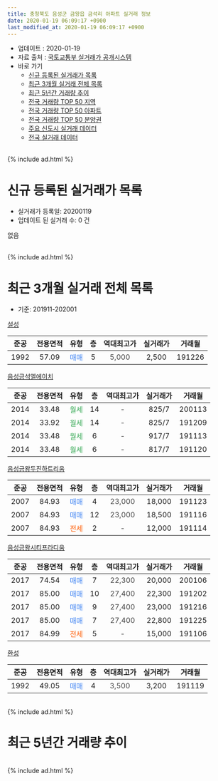 ```yaml
---
title: 충청북도 음성군 금왕읍 금석리 아파트 실거래 정보
date: 2020-01-19 06:09:17 +0900
last_modified_at: 2020-01-19 06:09:17 +0900
---
```


* 업데이트 : 2020-01-19
* 자료 출처 : [국토교통부 실거래가 공개시스템](http://rt.molit.go.kr)
* 바로 가기
    * [신규 등록된 실거래가 목록](#신규-등록된-실거래가-목록)
    * [최근 3개월 실거래 전체 목록](#최근-3개월-실거래-전체-목록)
    * [최근 5년간 거래량 추이](#최근-5년간-거래량-추이)
    * [전국 거래량 TOP 50 지역](https://apt-info.github.io/apt-trade-info/최근-3개월-전국에서-가장-거래가-많이-발생한-지역)
    * [전국 거래량 TOP 50 아파트](https://apt-info.github.io/apt-trade-info/최근-3개월-전국에서-가장-거래가-많이-발생한-아파트)
    * [전국 거래량 TOP 50 분양권](https://apt-info.github.io/apt-trade-info/최근-3개월-전국에서-가장-거래가-많이-발생한-분양권)
    * [주요 신도시 실거래 데이터](https://apt-info.github.io/apt-trade-info/주요-신도시)
    * [전국 실거래 데이터](https://apt-info.github.io/apt-trade-info/전국)
<br>
{% include ad.html %}
<br>

# 신규 등록된 실거래가 목록
* 실거래가 등록일: 20200119
* 업데이트 된 실거래 수: 0 건

없음

<br>
{% include ad.html %}
<br>

# 최근 3개월 실거래 전체 목록
* 기준: 201911-202001


[설성](https://search.naver.com/search.naver?query=%EC%B6%A9%EC%B2%AD%EB%B6%81%EB%8F%84+%EC%9D%8C%EC%84%B1%EA%B5%B0+%EA%B8%88%EC%99%95%EC%9D%8D+%EA%B8%88%EC%84%9D%EB%A6%AC+%EC%84%A4%EC%84%B1)

|준공|전용면적|유형|층|역대최고가|실거래가|거래월|
|:---:|:---:|:---:|:---:|:---:|:---:|:---:|
|1992|57.09|<span style="color:#4285f3">매매</span>|5|<span style="color:#444444">5,000</span>|2,500|191226|

[음성금석엘에이치](https://search.naver.com/search.naver?query=%EC%B6%A9%EC%B2%AD%EB%B6%81%EB%8F%84+%EC%9D%8C%EC%84%B1%EA%B5%B0+%EA%B8%88%EC%99%95%EC%9D%8D+%EA%B8%88%EC%84%9D%EB%A6%AC+%EC%9D%8C%EC%84%B1%EA%B8%88%EC%84%9D%EC%97%98%EC%97%90%EC%9D%B4%EC%B9%98)

|준공|전용면적|유형|층|역대최고가|실거래가|거래월|
|:---:|:---:|:---:|:---:|:---:|:---:|:---:|
|2014|33.48|<span style="color:#34a853">월세</span>|14|<span style="color:#444444">-</span>|825/7|200113|
|2014|33.92|<span style="color:#34a853">월세</span>|14|<span style="color:#444444">-</span>|825/7|191209|
|2014|33.48|<span style="color:#34a853">월세</span>|6|<span style="color:#444444">-</span>|917/7|191113|
|2014|33.48|<span style="color:#34a853">월세</span>|6|<span style="color:#444444">-</span>|817/7|191120|

[음성금왕두진하트리움](https://search.naver.com/search.naver?query=%EC%B6%A9%EC%B2%AD%EB%B6%81%EB%8F%84+%EC%9D%8C%EC%84%B1%EA%B5%B0+%EA%B8%88%EC%99%95%EC%9D%8D+%EA%B8%88%EC%84%9D%EB%A6%AC+%EC%9D%8C%EC%84%B1%EA%B8%88%EC%99%95%EB%91%90%EC%A7%84%ED%95%98%ED%8A%B8%EB%A6%AC%EC%9B%80)

|준공|전용면적|유형|층|역대최고가|실거래가|거래월|
|:---:|:---:|:---:|:---:|:---:|:---:|:---:|
|2007|84.93|<span style="color:#4285f3">매매</span>|4|<span style="color:#444444">23,000</span>|18,000|191123|
|2007|84.93|<span style="color:#4285f3">매매</span>|12|<span style="color:#444444">23,000</span>|18,500|191116|
|2007|84.93|<span style="color:#ff5a00">전세</span>|2|<span style="color:#444444">-</span>|12,000|191114|

[음성금왕시티프라디움](https://search.naver.com/search.naver?query=%EC%B6%A9%EC%B2%AD%EB%B6%81%EB%8F%84+%EC%9D%8C%EC%84%B1%EA%B5%B0+%EA%B8%88%EC%99%95%EC%9D%8D+%EA%B8%88%EC%84%9D%EB%A6%AC+%EC%9D%8C%EC%84%B1%EA%B8%88%EC%99%95%EC%8B%9C%ED%8B%B0%ED%94%84%EB%9D%BC%EB%94%94%EC%9B%80)

|준공|전용면적|유형|층|역대최고가|실거래가|거래월|
|:---:|:---:|:---:|:---:|:---:|:---:|:---:|
|2017|74.54|<span style="color:#4285f3">매매</span>|7|<span style="color:#444444">22,300</span>|20,000|200106|
|2017|85.00|<span style="color:#4285f3">매매</span>|10|<span style="color:#444444">27,400</span>|22,300|191202|
|2017|85.00|<span style="color:#4285f3">매매</span>|9|<span style="color:#444444">27,400</span>|23,000|191216|
|2017|85.00|<span style="color:#4285f3">매매</span>|7|<span style="color:#444444">27,400</span>|22,800|191225|
|2017|84.99|<span style="color:#ff5a00">전세</span>|5|<span style="color:#444444">-</span>|15,000|191106|

[환성](https://search.naver.com/search.naver?query=%EC%B6%A9%EC%B2%AD%EB%B6%81%EB%8F%84+%EC%9D%8C%EC%84%B1%EA%B5%B0+%EA%B8%88%EC%99%95%EC%9D%8D+%EA%B8%88%EC%84%9D%EB%A6%AC+%ED%99%98%EC%84%B1)

|준공|전용면적|유형|층|역대최고가|실거래가|거래월|
|:---:|:---:|:---:|:---:|:---:|:---:|:---:|
|1992|49.05|<span style="color:#4285f3">매매</span>|4|<span style="color:#444444">3,500</span>|3,200|191119|


<br>
{% include ad.html %}
<br>

# 최근 5년간 거래량 추이


<div style="width:100%;">
    <canvas id="deal_progress" height="200"></canvas>
</div>

<script>
new Chart(document.getElementById("deal_progress"), {
    type: 'line',
    data: {
        labels: ['201501','201502','201503','201504','201505','201506','201507','201508','201509','201510','201511','201512','201601','201602','201603','201604','201605','201606','201607','201608','201609','201610','201611','201612','201701','201702','201703','201704','201705','201706','201707','201708','201709','201710','201711','201712','201801','201802','201803','201804','201805','201806','201807','201808','201809','201810','201811','201812','201901','201902','201903','201904','201905','201906','201907','201908','201909','201910','201911','201912','202001'],
        datasets: [{
            label: '매매',
            pointRadius: 1,
            data: [4, 3, 7, 3, 2, 3, 2, 2, 4, 3, 4, 2, 3, 4, 3, 4, 1, 1, 8, 4, 5, 5, 2, 1, 3, 4, 7, 7, 3, 6, 3, 4, 4, 6, 2, 0, 2, 6, 1, 3, 4, 2, 7, 4, 2, 3, 4, 5, 6, 2, 2, 2, 2, 5, 4, 0, 4, 6, 3, 4, 1],
            borderColor: "rgba(255, 201, 14, 1)",
            backgroundColor: "rgba(255, 201, 14, 0.5)",
            fill: false,
            lineTension: 0
        },{
            label: '전월세',
            pointRadius: 1,
            data: [3, 1, 4, 2, 2, 4, 0, 0, 2, 0, 2, 4, 0, 1, 2, 1, 0, 0, 4, 1, 0, 0, 1, 12, 6, 3, 6, 6, 6, 5, 2, 2, 0, 7, 0, 6, 6, 3, 5, 1, 2, 0, 2, 0, 1, 2, 4, 2, 3, 0, 2, 3, 2, 3, 4, 2, 2, 3, 4, 1, 1],
            borderColor: "rgba(0, 141, 185, 1)",
            backgroundColor: "rgba(0, 141, 185, 0.5)",
            fill: false,
            lineTension: 0
        }
        ]
    },
    options: {
        responsive: true,
        title: {
            display: false
        },
        tooltips: {
            mode: 'index',
            intersect: false
        },
        hover: {
            mode: 'nearest',
            intersect: true
        },
        scales: {
            xAxes: [{
                display: true,
                scaleLabel: {
                    display: true,
                    labelString: '년/월'
                }
            }],
            yAxes: [{
                display: true,
                ticks: {
                    suggestedMin: 0,
                },
                scaleLabel: {
                    display: true,
                    labelString: '실거래 수'
                }
            }]
        }
    }
});

</script>


<br>
{% include ad.html %}
<br>


